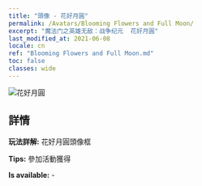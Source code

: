 ```yaml
---
title: "頭像 - 花好月圓"
permalink: /Avatars/Blooming Flowers and Full Moon/
excerpt: "魔法门之英雄无敌：战争纪元  花好月圓"
last_modified_at: 2021-06-08
locale: cn
ref: "Blooming Flowers and Full Moon.md"
toc: false
classes: wide
---
```

 ![花好月圓](/images/a/avatarFrame_32.png)

## 詳情

 **玩法詳解:** 花好月圓頭像框 

 **Tips:** 參加活動獲得 

 **Is available:**  - 

